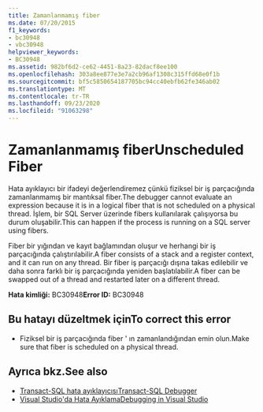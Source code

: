 ```yaml
---
title: Zamanlanmamış fiber
ms.date: 07/20/2015
f1_keywords:
- bc30948
- vbc30948
helpviewer_keywords:
- BC30948
ms.assetid: 982bf6d2-ce62-4451-8a23-82dacf8ee100
ms.openlocfilehash: 303a8ee877e3e7a2cb96af1308c315ffd68e0f1b
ms.sourcegitcommit: bf5c5850654187705bc94cc40ebfb62fe346ab02
ms.translationtype: MT
ms.contentlocale: tr-TR
ms.lasthandoff: 09/23/2020
ms.locfileid: "91063298"
---
```

# <a name="unscheduled-fiber"></a><span data-ttu-id="57eac-102">Zamanlanmamış fiber</span><span class="sxs-lookup"><span data-stu-id="57eac-102">Unscheduled Fiber</span></span>

<span data-ttu-id="57eac-103">Hata ayıklayıcı bir ifadeyi değerlendiremez çünkü fiziksel bir iş parçacığında zamanlanmamış bir mantıksal fiber.</span><span class="sxs-lookup"><span data-stu-id="57eac-103">The debugger cannot evaluate an expression because it is in a logical fiber that is not scheduled on a physical thread.</span></span> <span data-ttu-id="57eac-104">İşlem, bir SQL Server üzerinde fibers kullanılarak çalışıyorsa bu durum oluşabilir.</span><span class="sxs-lookup"><span data-stu-id="57eac-104">This can happen if the process is running on a SQL server using fibers.</span></span>  
  
 <span data-ttu-id="57eac-105">Fiber bir yığından ve kayıt bağlamından oluşur ve herhangi bir iş parçacığında çalıştırılabilir.</span><span class="sxs-lookup"><span data-stu-id="57eac-105">A fiber consists of a stack and a register context, and it can run on any thread.</span></span> <span data-ttu-id="57eac-106">Bir fiber iş parçacığı dışına takas edilebilir ve daha sonra farklı bir iş parçacığında yeniden başlatılabilir.</span><span class="sxs-lookup"><span data-stu-id="57eac-106">A fiber can be swapped out of a thread and restarted later on a different thread.</span></span>  
  
 <span data-ttu-id="57eac-107">**Hata kimliği:** BC30948</span><span class="sxs-lookup"><span data-stu-id="57eac-107">**Error ID:** BC30948</span></span>  
  
## <a name="to-correct-this-error"></a><span data-ttu-id="57eac-108">Bu hatayı düzeltmek için</span><span class="sxs-lookup"><span data-stu-id="57eac-108">To correct this error</span></span>  
  
- <span data-ttu-id="57eac-109">Fiziksel bir iş parçacığında fiber ' ın zamanlandığından emin olun.</span><span class="sxs-lookup"><span data-stu-id="57eac-109">Make sure that fiber is scheduled on a physical thread.</span></span>  
  
## <a name="see-also"></a><span data-ttu-id="57eac-110">Ayrıca bkz.</span><span class="sxs-lookup"><span data-stu-id="57eac-110">See also</span></span>

- [<span data-ttu-id="57eac-111">Transact-SQL hata ayıklayıcısı</span><span class="sxs-lookup"><span data-stu-id="57eac-111">Transact-SQL Debugger</span></span>](/sql/ssms/scripting/transact-sql-debugger)
- [<span data-ttu-id="57eac-112">Visual Studio'da Hata Ayıklama</span><span class="sxs-lookup"><span data-stu-id="57eac-112">Debugging in Visual Studio</span></span>](/visualstudio/debugger/debugger-feature-tour)
